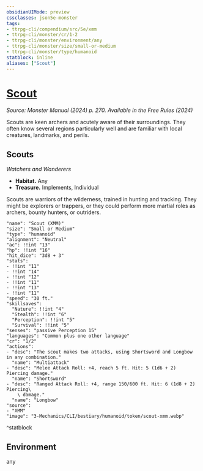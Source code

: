 ```yaml
---
obsidianUIMode: preview
cssclasses: json5e-monster
tags:
- ttrpg-cli/compendium/src/5e/xmm
- ttrpg-cli/monster/cr/1-2
- ttrpg-cli/monster/environment/any
- ttrpg-cli/monster/size/small-or-medium
- ttrpg-cli/monster/type/humanoid
statblock: inline
aliases: ["Scout"]
---
```

# [Scout](3-Mechanics\CLI\bestiary\humanoid/scout-xmm.md)
*Source: Monster Manual (2024) p. 270. Available in the Free Rules (2024)*  

Scouts are keen archers and acutely aware of their surroundings. They often know several regions particularly well and are familiar with local creatures, landmarks, and perils.

## Scouts

*Watchers and Wanderers*

- **Habitat.** Any  
- **Treasure.** Implements, Individual  

Scouts are warriors of the wilderness, trained in hunting and tracking. They might be explorers or trappers, or they could perform more martial roles as archers, bounty hunters, or outriders.

```statblock
"name": "Scout (XMM)"
"size": "Small or Medium"
"type": "humanoid"
"alignment": "Neutral"
"ac": !!int "13"
"hp": !!int "16"
"hit_dice": "3d8 + 3"
"stats":
- !!int "11"
- !!int "14"
- !!int "12"
- !!int "11"
- !!int "13"
- !!int "11"
"speed": "30 ft."
"skillsaves":
  "Nature": !!int "4"
  "Stealth": !!int "6"
  "Perception": !!int "5"
  "Survival": !!int "5"
"senses": "passive Perception 15"
"languages": "Common plus one other language"
"cr": "1/2"
"actions":
- "desc": "The scout makes two attacks, using Shortsword and Longbow in any combination."
  "name": "Multiattack"
- "desc": "Melee Attack Roll: +4, reach 5 ft. Hit: 5 (1d6 + 2) Piercing damage."
  "name": "Shortsword"
- "desc": "Ranged Attack Roll: +4, range 150/600 ft. Hit: 6 (1d8 + 2) Piercing\
    \ damage."
  "name": "Longbow"
"source":
- "XMM"
"image": "3-Mechanics/CLI/bestiary/humanoid/token/scout-xmm.webp"
```
^statblock

## Environment

any